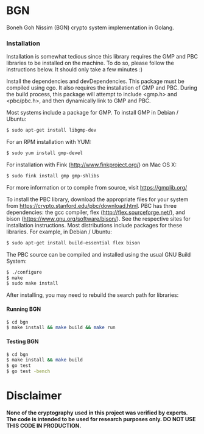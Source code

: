 # BGN
Boneh Goh Nissim (BGN) crypto system implementation in Golang.

### Installation

Installation is somewhat tedious since this library requires the GMP and PBC libraries to be installed on the machine. 
To do so, please follow the instructions below. It should only take a few minutes :) 

Install the dependencies and devDependencies.
This package must be compiled using cgo. It also requires the installation of GMP and PBC. During the build process, this package will attempt to include <gmp.h> and <pbc/pbc.h>, and then dynamically link to GMP and PBC.

Most systems include a package for GMP. To install GMP in Debian / Ubuntu:

```sh
$ sudo apt-get install libgmp-dev
```
For an RPM installation with YUM:
```sh
$ sudo yum install gmp-devel
```
For installation with Fink (http://www.finkproject.org/) on Mac OS X:
```sh
$ sudo fink install gmp gmp-shlibs
```
For more information or to compile from source, visit https://gmplib.org/

To install the PBC library, download the appropriate files for your system from https://crypto.stanford.edu/pbc/download.html. PBC has three dependencies: the gcc compiler, flex (http://flex.sourceforge.net/), and bison (https://www.gnu.org/software/bison/). See the respective sites for installation instructions. Most distributions include packages for these libraries. For example, in Debian / Ubuntu:
```sh
$ sudo apt-get install build-essential flex bison
```
The PBC source can be compiled and installed using the usual GNU Build System:

```sh
$ ./configure
$ make
$ sudo make install
```
After installing, you may need to rebuild the search path for libraries:

#### Running BGN
```sh
$ cd bgn
$ make install && make build && make run
```

#### Testing BGN
```sh
$ cd bgn
$ make install && make build
$ go test
$ go test -bench 
```

# Disclaimer
**None of the cryptography used in this project was verified by experts. The code is intended to be used for research purposes only. DO NOT USE THIS CODE IN PRODUCTION.**

